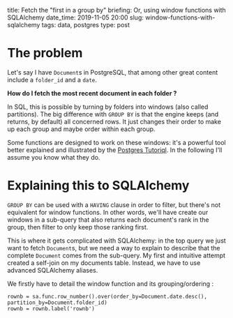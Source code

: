 title: Fetch the "first in a group by"
briefing: Or, using window functions with SQLAlchemy
date_time: 2019-11-05 20:00
slug: window-functions-with-sqlalchemy
tags: data, postgres
type: post


# The problem

Let's say I have `Document`s in PostgreSQL, that among other great content
include a `folder_id` and a `date`.

**How do I fetch the most recent document in each folder ?**

In SQL, this is possible by turning by folders into windows (also called partitions).
The big difference with `GROUP BY` is that the engine keeps (and returns, by default) all concerned rows.
It just changes their order to make up each group and maybe order within each group.

Some functions are designed to work on these windows: it's a powerful tool
better explained and illustrated by the 
[Postgres Tutoriql](http://www.postgresqltutorial.com/postgresql-window-function/).
In the following I'll assume you know what they do.

# Explaining this to SQLAlchemy

`GROUP BY` can be used with a `HAVING` clause in order to filter,
but there's not equivalent for window functions.
In other words, we'll have create our windows in a sub-query that also returns
each document's rank in the group, then filter to only keep those ranking first.

This is where it gets complicated with SQLAlchemy: in the top query we
just want to fetch `Document`s, but we need a way to explain to describe that
the complete `Document` comes from the sub-query.
My first and intuitive attempt created a self-join on my documents table.
Instead, we have to use advanced SQLAlchemy aliases.

We firstly have to detail the window function and its grouping/ordering :

    rownb = sa.func.row_number().over(order_by=Document.date.desc(), partition_by=Document.folder_id)
    rownb = rownb.label('rownb')





